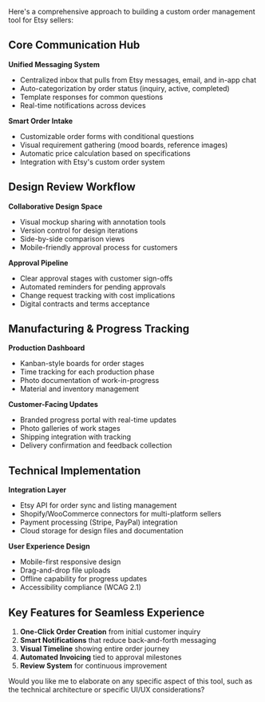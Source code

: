 Here's a comprehensive approach to building a custom order management tool for Etsy sellers:

## Core Communication Hub

**Unified Messaging System**
- Centralized inbox that pulls from Etsy messages, email, and in-app chat
- Auto-categorization by order status (inquiry, active, completed)
- Template responses for common questions
- Real-time notifications across devices

**Smart Order Intake**
- Customizable order forms with conditional questions
- Visual requirement gathering (mood boards, reference images)
- Automatic price calculation based on specifications
- Integration with Etsy's custom order system

## Design Review Workflow

**Collaborative Design Space**
- Visual mockup sharing with annotation tools
- Version control for design iterations
- Side-by-side comparison views
- Mobile-friendly approval process for customers

**Approval Pipeline**
- Clear approval stages with customer sign-offs
- Automated reminders for pending approvals
- Change request tracking with cost implications
- Digital contracts and terms acceptance

## Manufacturing & Progress Tracking

**Production Dashboard**
- Kanban-style boards for order stages
- Time tracking for each production phase
- Photo documentation of work-in-progress
- Material and inventory management

**Customer-Facing Updates**
- Branded progress portal with real-time updates
- Photo galleries of work stages
- Shipping integration with tracking
- Delivery confirmation and feedback collection

## Technical Implementation

**Integration Layer**
- Etsy API for order sync and listing management
- Shopify/WooCommerce connectors for multi-platform sellers
- Payment processing (Stripe, PayPal) integration
- Cloud storage for design files and documentation

**User Experience Design**
- Mobile-first responsive design
- Drag-and-drop file uploads
- Offline capability for progress updates
- Accessibility compliance (WCAG 2.1)

## Key Features for Seamless Experience

1. **One-Click Order Creation** from initial customer inquiry
2. **Smart Notifications** that reduce back-and-forth messaging
3. **Visual Timeline** showing entire order journey
4. **Automated Invoicing** tied to approval milestones
5. **Review System** for continuous improvement

Would you like me to elaborate on any specific aspect of this tool, such as the technical architecture or specific UI/UX considerations?